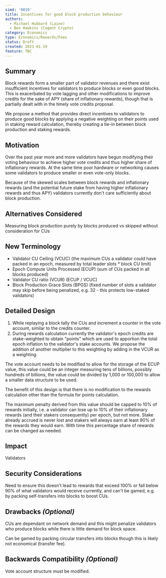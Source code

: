 ```yaml
---
simd: '0019'
title: Incentives for good block production behaviour
authors:
  - Michael Hubbard (Laine)
  - Ben Hawkins (Cogent Crypto)
category: Economics
type: Economics/Rewards/Fees
status: Draft
created: 2023-01-19
feature: TBC
---
```


## Summary

Block rewards form a smaller part of validator revenues and there exist insufficient incentives for validators to produce blocks or even good blocks. This is exacerbated by vote lagging and other modifications to improve credits for the sake of APY (share of inflationary rewards), though that is partially dealt with in the timely vote credits proposal.

We propose a method that provides direct incentives to validators to produce good blocks by applying a negative weighting on their points used in staking reward calculation, thereby creating a tie-in between block production and staking rewards.

## Motivation

Over the past year more and more validators have begun modifying their voting behaviour to achieve higher vote credits and thus higher share of inflationary rewards. At the same time poor hardware or networking causes some validators to produce smaller or even vote-only blocks. 

Because of the skewed scales between block rewards and inflationary rewards (and the potential future stake from having higher inflationary rewards and thus APY) validators currently don't care sufficiently about block production.

## Alternatives Considered

Measuring block production purely by blocks produced vs skipped without consideration for CUs

## New Terminology

- Validator CU Ceiling (VCUC) (the maximum CUs a validator could have packed in an epoch, measured by total leader slots * block CU limit)
- Epoch Compute Units Processed (ECUP) (sum of CUs packed in all blocks produced)
- Validator CU ratio (VCUR) (ECUP / VCUC)
- Block Production Grace Slots (BPGS) (fixed number of slots a validator may skip before being penalized, e.g. 32 - this protects low-staked validators)

## Detailed Design

1. While replaying a block tally the CUs and increment a counter in the vote account, similar to the credits counter.
2. During rewards calculation currently the validator's epoch credits are stake-weighted to obtain "points" which are used to apportion the total epoch inflation to the validator's stake accounts. We propose the addition of another multiplier to this weighting by adding in the VCUR as a weighting.

The vote account needs to be modified to allow for the storage of the ECUP value, this value could be an integer measuring tens of billions, possibly hundreds of billions, the value could be divided by 1,000 or 100,000 to allow a smaller data structure to be used.

The benefit of this design is that there is no modification to the rewards calculation other than the formula for points calculation.

The maximum penalty derived from this value should be capped to 10% of rewards initially, i.e. a validator can lose up to 10% of their inflationary rewards (and their stakers consequently) per epoch, but not more. Stake already accrued is never lost and stakers will always earn at least 90% of the rewards they would earn. With time this percentage share of rewards can be changed as needed.

## Impact

Validators

## Security Considerations

Need to ensure this doesn't lead to rewards that exceed 100% or fall below 90% of what validators would receive currently, and can't be gamed, e.g. by packing self-transfers into blocks to boost CUs.

## Drawbacks *(Optional)*

CUs are dependant on network demand and this might penalize validators who produce blocks while there is little demand for block space.

Can be gamed by packing circular transfers into blocks though this is likely not economical (transfer fee).

## Backwards Compatibility *(Optional)*

Vote account structure must be modified.